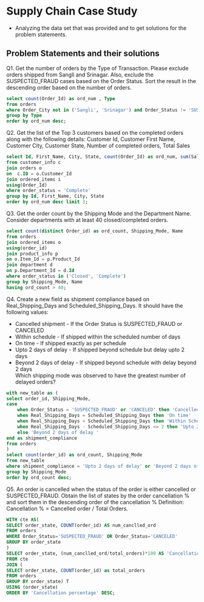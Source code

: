# Supply Chain Case Study
- Analyzing the data set that was provided and to get solutions for the problem statements.

## Problem Statements and their solutions

Q1. Get the number of orders by the Type of Transaction. Please exclude orders shipped from Sangli and Srinagar. Also, exclude the SUSPECTED_FRAUD cases based on the Order Status. Sort the result in the descending order based on the number of orders.

```sql
select count(Order_Id) as ord_num , Type
from orders
where Order_City not in ('Sangli', 'Srinagar') and Order_Status != 'SUSPECTED_FRAUD'
group by Type
order by ord_num desc;
```
Q2. Get the list of the Top 3 customers based on the completed orders along with the following details:
Customer Id, Customer First Name, Customer City, Customer State, Number of completed orders, Total Sales
```sql
select Id, First_Name, City, State, count(Order_Id) as ord_num, sum(Sales) as total_sales
from customer_info c 
join orders o
on  c.ID = o.Customer_Id
join ordered_items i
using(Order_Id)
where order_status = 'Complete'
group by Id, First_Name, City, State
order by ord_num desc limit 3;
```
Q3. Get the order count by the Shipping Mode and the Department Name. Consider departments with at least 40 closed/completed orders.
```sql
select count(distinct Order_id) as ord_count, Shipping_Mode, Name
from orders
join ordered_items o
using(order_id)
join product_info p 
on o.Item_Id = p.Product_Id
join department d
on p.Department_Id = d.Id
where order_status in ('Closed', 'Complete') 
group by Shipping_Mode, Name
having ord_count > 40;
```
Q4. Create a new field as shipment compliance based on Real_Shipping_Days and Scheduled_Shipping_Days. It should have the following values:
- Cancelled shipment - If the Order Status is SUSPECTED_FRAUD or CANCELED
- Within schedule - If shipped within the scheduled number of days 
- On time - If shipped exactly as per schedule
- Upto 2 days of delay - If shipped beyond schedule but delay upto 2 days
- Beyond 2 days of delay - If shipped beyond schedule with delay beyond 2 days<br>Which shipping mode was observed to have the greatest number of delayed orders?
```sql
with new_table as (
select order_id, Shipping_Mode, 
case 
	when Order_Status = 'SUSPECTED_FRAUD' or 'CANCELED' then 'Cancelled shipment'
    when Real_Shipping_Days = Scheduled_Shipping_Days then 'On time'
    when Real_Shipping_Days < Scheduled_Shipping_Days then 'Within Schedule'
    when Real_Shipping_Days - Scheduled_Shipping_Days <= 2 then 'Upto 2 days of delay'
    else 'Beyond 2 days of delay '
end as shipment_compliance
from orders
)
select count(order_id) as ord_count, Shipping_Mode 
from new_table
where shipment_compliance = 'Upto 2 days of delay' or 'Beyond 2 days of delay' 
group by Shipping_Mode
order by ord_count desc;
```
Q5. An order is cancelled when the status of the order is either cancelled or SUSPECTED_FRAUD. Obtain the list of states by the order cancellation % and sort them in the descending order of the cancellation % 
Definition: Cancellation % = Cancelled order / Total Orders.
```sql
WITH cte AS(
SELECT order_state, COUNT(order_id) AS num_canclled_ord
FROM orders
WHERE Order_Status='SUSPECTED_FRAUD' OR Order_Status='CANCELED'
GROUP BY order_state    
)
SELECT order_state, (num_canclled_ord/total_orders)*100 AS 'Cancellation percentage'
FROM cte 
JOIN (
SELECT order_state, COUNT(order_id) as total_orders
FROM orders 
GROUP BY order_state) T
USING (order_state)
ORDER BY 'Cancellation percentage' DESC;
```

